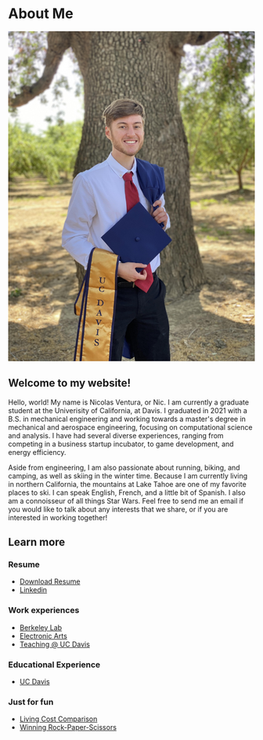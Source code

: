 # About Me

![me](./media/me.jpg)

## Welcome to my website!

Hello, world! My name is Nicolas Ventura, or Nic. I am currently a graduate student at the Univerisity of California, at Davis. I graduated in 2021 with a B.S. in mechanical engineering and working towards a master's degree in mechanical and aerospace engineering, focusing on computational science and analysis. I have had several diverse experiences, ranging from competing in a business startup incubator, to game development, and energy efficiency.

Aside from engineering, I am also passionate about running, biking, and camping, as well as skiing in the winter time. Because I am currently living in northern California, the mountains at Lake Tahoe are one of my favorite places to ski. I can speak English, French, and a little bit of Spanish. I also am a connoisseur of all things Star Wars. Feel free to send me an email if you would like to talk about any interests that we share, or if you are interested in working together!

## Learn more

### Resume

* [Download Resume](Resume.pdf)
* [Linkedin](https://www.linkedin.com/in/nfv/)

### Work experiences

* [Berkeley Lab](lbl)
* [Electronic Arts](ea)
* [Teaching @ UC Davis](ucd1)

### Educational Experience

* [UC Davis](ucd)

### Just for fun

* [Living Cost Comparison](col)
* [Winning Rock-Paper-Scissors](rps)